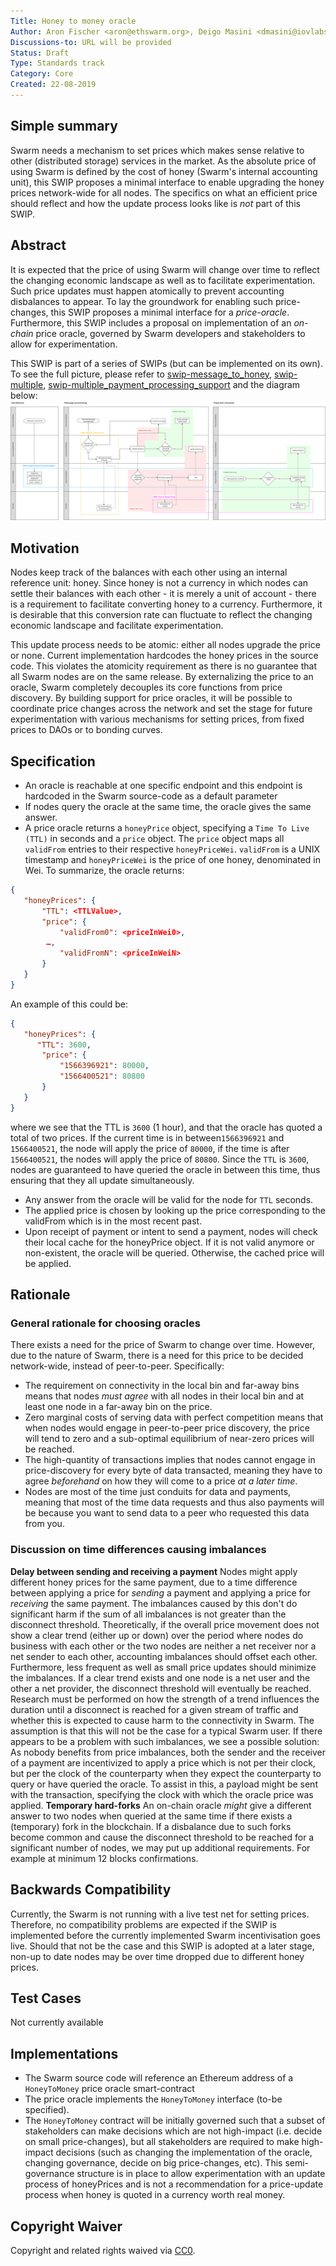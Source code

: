 ```yaml
---
Title: Honey to money oracle
Author: Aron Fischer <aron@ethswarm.org>, Deigo Masini <dmasini@iovlabs.org>, Fabio Barone <fabio@ethswarm.org>, Marcello Ortelli <mortelli@infuy.com>, Rinke Hendriksen <rinke@ethswarm.org>, Vojtech Simetka <vojtech@iovlabs.org>
Discussions-to: URL will be provided
Status: Draft
Type: Standards track
Category: Core
Created: 22-08-2019
---
```

<!--You can leave these HTML comments in your merged SWIP and delete the visible duplicate text guides, they will not appear and may be helpful to refer to if you edit it again. This is the suggested template for new SWIPs. Note that a SWIP number will be assigned by an editor. When opening a pull request to submit your SWIP, please use an abbreviated title in the filename, `SWIP-draft_title_abbrev.md`. The title should be 44 characters or less.-->
 
## Simple summary
<!--"If you can't explain it simply, you don't understand it well enough." Provide a simplified and layman-accessible explanation of the SWIP.-->
Swarm needs a mechanism to set prices which makes sense relative to other (distributed storage) services in the market. As the absolute price of using Swarm is defined by the cost of honey (Swarm's internal accounting unit), this SWIP proposes a minimal interface to enable upgrading the honey prices network-wide for all nodes. The specifics on what an efficient price should reflect and how the update process looks like is *not* part of this SWIP.
 
## Abstract
<!--A short (~200 word) description of the technical issue being addressed.-->
It is expected that the price of using Swarm will change over time to reflect the changing economic landscape as well as to facilitate experimentation. Such price updates must happen atomically to prevent accounting disbalances to appear. To lay the groundwork for enabling such price-changes, this SWIP proposes a minimal interface for a *price-oracle*. Furthermore, this SWIP includes a proposal on implementation of an *on-chain* price oracle, governed by Swarm developers and stakeholders to allow for experimentation.
 
This SWIP is part of a series of SWIPs (but can be implemented on its own). To see the full picture, please refer to [swip-message_to_honey](./swip-message_to_honey.md), [swip-multiple](./swip-honey_to_money.md), [swip-multiple_payment_processing_support](./swip-multiple_payment_processing_support.md) and the diagram below:
![SWIP_Diagrams.svg](./../assets/swip-honey_to_money/SWIP_Diagrams.svg)
 
## Motivation
<!--The motivation is critical for SWIPs that want to change the Swarm protocol. It should clearly explain why the existing protocol specification is inadequate to address the problem that the SWIP solves. SWIP submissions without sufficient motivation may be rejected outright.-->
Nodes keep track of the balances with each other using an internal reference unit: honey. Since honey is not a currency in which nodes can settle their balances with each other - it is merely a unit of account - there is a requirement to facilitate converting honey to a currency. Furthermore, it is desirable that this conversion rate can fluctuate to reflect the changing economic landscape and facilitate experimentation.
 
This update process needs to be atomic: either all nodes upgrade the price or none. Current implementation hardcodes the honey prices in the source code. This violates the atomicity requirement as there is no guarantee that all Swarm nodes are on the same release. By externalizing the price to an oracle, Swarm completely decouples its core functions from price discovery. By building support for price oracles, it will be possible to coordinate price changes across the network and set the stage for future experimentation with various mechanisms for setting prices, from fixed prices to DAOs or to bonding curves.
 
## Specification
<!--The technical specification should describe the syntax and semantics of any new feature. The specification should be detailed enough to allow competing, interoperable implementations for the current Swarm platform and future client implementations.-->
* An oracle is reachable at one specific endpoint and this endpoint is hardcoded in the Swarm source-code as a default parameter
* If nodes query the oracle at the same time, the oracle gives the same answer.
* A price oracle returns a `honeyPrice` object, specifying a `Time To Live (TTL)` in seconds and a `price` object. The `price` object maps all `validFrom` entries to their respective `honeyPriceWei`. `validFrom` is a UNIX timestamp and `honeyPriceWei` is the price of one honey, denominated in Wei. To summarize, the oracle returns:
```json
{
   "honeyPrices": {
       "TTL": <TTLValue>,
       "price": {
           "validFrom0": <priceInWei0>,
		…,
           "validFromN": <priceInWeiN>
       }
   }
}
```
An example of this could be:
```json
{
   "honeyPrices": {
      "TTL": 3600,
       "price": {
           "1566396921": 80000,
           "1566400521": 80800
       }
   }
}
```
where we see that the TTL is `3600` (1 hour), and that the oracle has quoted a total of two prices. If the current time is in between`1566396921` and `1566400521`, the node will apply the price of `80000`, if the time is after `1566400521`, the nodes will apply the price of `80800`. Since the `TTL` is `3600`, nodes are guaranteed to have queried the oracle in between this time, thus ensuring that they all update simultaneously.
* Any answer from the oracle will be valid for the node for `TTL` seconds.
* The applied price is chosen by looking up the price corresponding to the validFrom which is in the most recent past.
* Upon receipt of payment or intent to send a payment, nodes will check their local cache for the honeyPrice object. If it is not valid anymore or non-existent, the oracle will be queried. Otherwise, the cached price will be applied.
 
## Rationale
<!--The rationale fleshes out the specification by describing what motivated the design and why particular design decisions were made. It should describe alternate designs that were considered and related work, e.g. how the feature is supported in other languages. The rationale may also provide evidence of consensus within the community, and should discuss important objections or concerns raised during discussion.-->
### General rationale for choosing oracles
There exists a need for the price of Swarm to change over time. However, due to the nature of Swarm, there is a need for this price to be decided network-wide, instead of peer-to-peer. Specifically:
- The requirement on connectivity in the local bin and far-away bins means that nodes *must agree* with all nodes in their local bin and at least one node in a far-away bin on the price.
- Zero marginal costs of serving data with perfect competition means that when nodes would engage in peer-to-peer price discovery, the price will tend to zero and a sub-optimal equilibrium of near-zero prices will be reached.
- The high-quantity of transactions implies that nodes cannot engage in price-discovery for every byte of data transacted, meaning they have to agree *beforehand* on how they will come to a price *at a later time*.
- Nodes are most of the time just conduits for data and payments, meaning that most of the time data requests and thus also payments will be because you want to send data to a peer who requested this data from you.
### Discussion on time differences causing imbalances
**Delay between sending and receiving a payment**
Nodes might apply different honey prices for the same payment, due to a time difference between applying a price for *sending* a payment and applying a price for *receiving* the same payment. The imbalances caused by this don't do significant harm if the sum of all imbalances is not greater than the disconnect threshold. Theoretically, if the overall price movement does not show a clear trend (either up or down) over the period where nodes do business with each other or the two nodes are neither a net receiver nor a net sender to each other, accounting imbalances should offset each other. Furthermore, less frequent as well as small price updates should minimize the imbalances. If a clear trend exists and one node is a net user and the other a net provider, the disconnect threshold will eventually be reached. Research must be performed on how the strength of a trend influences the duration until a disconnect is reached for a given stream of traffic and whether this is expected to cause harm to the connectivity in Swarm. The assumption is that this will not be the case for a typical Swarm user. If there appears to be a problem with such imbalances, we see a possible solution:
As nobody benefits from price imbalances, both the sender and the receiver of a payment are incentivized to apply a price which is not per their clock, but per the clock of the counterparty when they expect the counterparty to query or have queried the oracle. To assist in this, a payload might be sent with the transaction, specifying the clock with which the oracle price was applied.
**Temporary hard-forks**
An on-chain oracle *might* give a different answer to two nodes when queried at the same time if there exists a (temporary) fork in the blockchain. If a disbalance due to such forks become common and cause the disconnect threshold to be reached for a significant number of nodes, we may put up additional requirements. For example at minimum 12 blocks confirmations.
 
## Backwards Compatibility
<!--All SWIPs that introduce backwards incompatibilities must include a section describing these incompatibilities and their severity. The SWIP must explain how the author proposes to deal with these incompatibilities. SWIP submissions without a sufficient backwards compatibility treatise may be rejected outright.-->
Currently, the Swarm is not running with a live test net for setting prices. Therefore, no compatibility problems are expected if the SWIP is implemented before the currently implemented Swarm incentivisation goes live. Should that not be the case and this SWIP is adopted at a later stage, non-up to date nodes may be over time dropped due to different honey prices.
 
## Test Cases
<!--Test cases for an implementation are mandatory for SWIPs that are affecting changes to data and message formats. Other SWIPs can choose to include links to test cases if applicable.-->
Not currently available
 
## Implementations
<!--The implementations must be completed before any SWIP is given status "Final", but it need not be completed before the SWIP is accepted. While there is merit to the approach of reaching consensus on the specification and rationale before writing code, the principle of "rough consensus and running code" is still useful when it comes to resolving many discussions of API details.-->
* The Swarm source code will reference an Ethereum address of a `HoneyToMoney` price oracle smart-contract
* The price oracle implements the `HoneyToMoney` interface (to-be specified).
* The `HoneyToMoney` contract will be initially governed such that a subset of stakeholders can make decisions which are not high-impact (i.e. decide on small price-changes), but all stakeholders are required to make high-impact decisions (such as changing the implementation of the oracle, changing governance, decide on big price-changes, etc). This semi-governance structure is in place to allow experimentation with an update process of honeyPrices and is not a recommendation for a price-update process when honey is quoted in a currency worth real money.
 
## Copyright Waiver
Copyright and related rights waived via [CC0](https://creativecommons.org/publicdomain/zero/1.0/).
